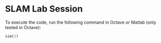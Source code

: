 # SLAM Lab Session

To execute the code, run the following command in Octave or Matlab (only tested in Octave):

```octave
sim(1)
```
